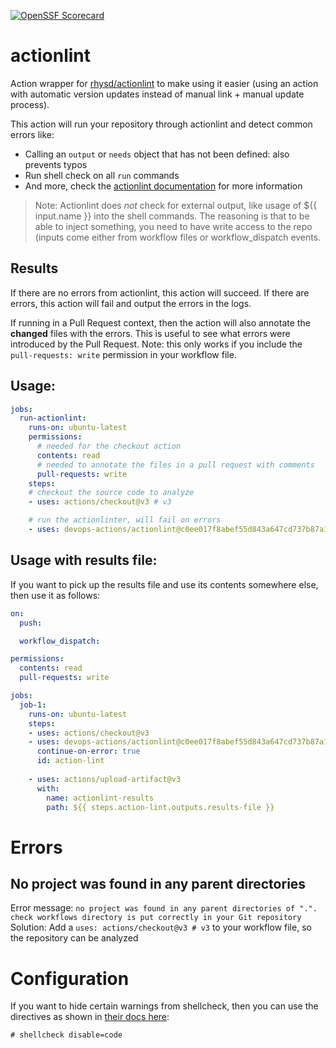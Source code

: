 [![OpenSSF Scorecard](https://api.securityscorecards.dev/projects/github.com/devops-actions/actionlint/badge)](https://api.securityscorecards.dev/projects/github.com/devops-actions/actionlint)

# actionlint
Action wrapper for [rhysd/actionlint](https://github.com/rhysd/actionlint) to make using it easier (using an action with automatic version updates instead of manual link + manual update process).

This action will run your repository through actionlint and detect common errors like:
- Calling an `output` or `needs` object that has not been defined: also prevents typos
- Run shell check on all `run` commands
- And more, check the [actionlint documentation](https://github.com/rhysd/actionlint) for more information

> Note: Actionlint does _not_ check for external output, like usage of ${{ input.name }} into the shell commands. The reasoning is that to be able to inject something, you need to have write access to the repo (inputs come either from workflow files or workflow_dispatch events. 

## Results
If there are no errors from actionlint, this action will succeed. If there are errors, this action will fail and output the errors in the logs.

If running in a Pull Request context, then the action will also annotate the **changed** files with the errors. This is useful to see what errors were introduced by the Pull Request. Note: this only works if you include the `pull-requests: write` permission in your workflow file.

## Usage:
```yaml
jobs:
  run-actionlint:
    runs-on: ubuntu-latest
    permissions:
      # needed for the checkout action
      contents: read
      # needed to annotate the files in a pull request with comments
      pull-requests: write
    steps: 
    # checkout the source code to analyze
    - uses: actions/checkout@v3 # v3

    # run the actionlinter, will fail on errors
    - uses: devops-actions/actionlint@c0ee017f8abef55d843a647cd737b87a1976eb69 #v0.1.1
```

## Usage with results file:
If you want to pick up the results file and use its contents somewhere else, then use it as follows:
```yaml
on:
  push: 

  workflow_dispatch:

permissions:
  contents: read
  pull-requests: write

jobs:
  job-1:
    runs-on: ubuntu-latest
    steps:       
    - uses: actions/checkout@v3
    - uses: devops-actions/actionlint@c0ee017f8abef55d843a647cd737b87a1976eb69 #v0.1.1
      continue-on-error: true
      id: action-lint
    
    - uses: actions/upload-artifact@v3
      with:
        name: actionlint-results
        path: ${{ steps.action-lint.outputs.results-file }}
```

# Errors

## No project was found in any parent directories
Error message: `no project was found in any parent directories of ".". check workflows directory is put correctly in your Git repository`
Solution: Add a `uses: actions/checkout@v3 # v3` to your workflow file, so the repository can be analyzed

# Configuration
If you want to hide certain warnings from shellcheck, then you can use the directives as shown in [their docs here](https://github.com/koalaman/shellcheck/wiki/Directive): 
``` shell
# shellcheck disable=code
```
